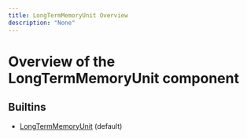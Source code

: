 ```yaml
---
title: LongTermMemoryUnit Overview
description: "None"
---
```

# Overview of the LongTermMemoryUnit component
## Builtins
* [LongTermMemoryUnit](/docs/components/longtermmemoryunit/longtermmemoryunit/) (default)